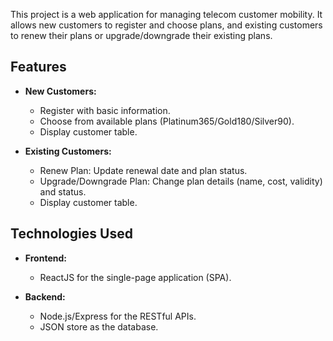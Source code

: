 
This project is a web application for managing telecom customer mobility. It allows new customers to register and choose plans, and existing customers to renew their plans or upgrade/downgrade their existing plans.

## Features

- **New Customers:**
  - Register with basic information.
  - Choose from available plans (Platinum365/Gold180/Silver90).
  - Display customer table.

- **Existing Customers:**
  - Renew Plan: Update renewal date and plan status.
  - Upgrade/Downgrade Plan: Change plan details (name, cost, validity) and status.
  - Display customer table.

## Technologies Used

- **Frontend:**
  - ReactJS for the single-page application (SPA).

- **Backend:**
  - Node.js/Express for the RESTful APIs.
  - JSON store as the database.
